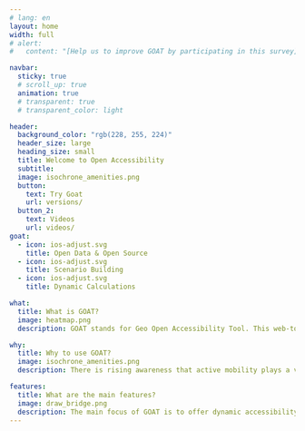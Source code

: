 ```yaml
---
# lang: en
layout: home
width: full
# alert:
#   content: "[Help us to improve GOAT by participating in this survey](https://www.umfrage.sv.bgu.tum.de/index.php/837925?lang=en)"

navbar:
  sticky: true
  # scroll_up: true
  animation: true
  # transparent: true
  # transparent_color: light

header:
  background_color: "rgb(228, 255, 224)"
  header_size: large
  heading_size: small
  title: Welcome to Open Accessibility
  subtitle: 
  image: isochrone_amenities.png
  button:
    text: Try Goat
    url: versions/
  button_2:
    text: Videos
    url: videos/
goat:
  - icon: ios-adjust.svg
    title: Open Data & Open Source
  - icon: ios-adjust.svg 
    title: Scenario Building
  - icon: ios-adjust.svg
    title: Dynamic Calculations

what:
  title: What is GOAT?
  image: heatmap.png
  description: GOAT stands for Geo Open Accessibility Tool. This web-tool is meant to be open source, interactive, flexible and useful for accessibility planning. It is under development at the [Chair for Urban Structure and Transport Planning at TUM](https://www.bgu.tum.de/sv/startseite/). Currently, GOAT is designed to model walking accessibility, however frequent enhancements and extensions will be made on a regular basis. At the moment you can test the demo version of GOAT for the city of Munich [here](https://goat.open-accessibility.org/).

why:
  title: Why to use GOAT?
  image: isochrone_amenities.png
  description: There is rising awareness that active mobility plays a vital role in urban transport systems. However, to the date there are few planning instruments that are focusing on walking and cycling. GOAT as an accessibility tool is therefore designed to model walking/cycling accessibility and serve as a suitable instrument for easier, better and more open transport and urban planning.

features:
  title: What are the main features?
  image: draw_bridge.png
  description: The main focus of GOAT is to offer dynamic accessibility analysis at the neighborhood level. At the moment, only the walking mode is supported but soon cycling will follow. With GOAT, you can calculate different accessibility indicators such as isochrones and gravity-based heat-maps. What is more special about GOAT is that you can develop your own case scenarios, for instance you can model a new bridge over a river, and examine corresponding changes in accessibility. You can view GOAT in action in the videos [here](https://www.open-accessibility.org/videos).
---
```



